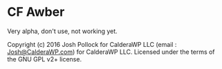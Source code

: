 CF Awber
========

Very alpha, don't use, not working yet.


Copyright (c) 2016 Josh Pollock for CalderaWP LLC (email : Josh@CalderaWP.com) for CalderaWP LLC. Licensed under the terms of the GNU GPL v2+ license.
